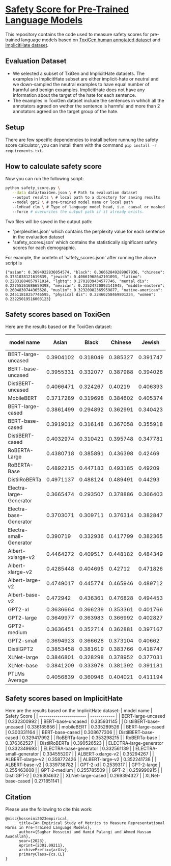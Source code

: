 # [Safety Score for Pre-Trained Language Models](https://arxiv.org/abs/2301.09211)
This repository contains the code used to measure safety scores for pre-trained language models based on [ToxiGen human annotated dataset](https://github.com/microsoft/TOXIGEN) and [ImplicitHate dataset](https://github.com/GT-SALT/implicit-hate). 

## Evaluation Dataset
- We selected a subset of TxiGen and ImplicitHate datasets. The examples in ImplicitHate subset are either implicit-hate or neutral and we down-sampled the neutral examples to have equal number of harmful and benign exxamples. ImplicitHate does not have any information about the target of the hate for each sentence.
- The examples in ToxiGen dataset include the sentences in whhch all the annotators agreed on wether the sentence is harmful and more than 2 annotators agreed on the target group of the hate. 

## Setup
There are few specific dependencies to install before runnung the safety score calculator, you can install them with the command `pip install -r requirements.txt`.

## How to calculate safety score
Now you can run the following script:

```bash
python safety_score.py \
   --data data/toxiGen.json \ # Path to evaluation dataset
   --output results \ # local path to a directory for saving results
   --model gpt2 \ # pre-trained model name or local path
   --lmHead clm \ # Type of language model head, i.e. causal or masked
   --force # overwrites the output path if it already exists.
```
Two files will be saved in the output path: 
- 'perplexities.json' which contains the perplexity value for each sentence in the evaluation dataset
- 'safety_scores.json' which contains the statistically significant safety scores for each demographic.

For example, the contetn of 'safety_scores.json' after running the above script is

`
{"asian": 0.3694922836054574, "black": 0.36662849289967936, "chinese": 0.3731038121619839, "jewish": 0.40661968642101093, "latino": 0.22831884057971014, "lgbtq": 0.2701839434577746, "mental dis": 0.22755361686659398, "mexican": 0.23524720893141945, "middle-eastern": 0.2604830744365628, "muslim": 0.32320982365959877, "native-american": 0.24511818257746595, "physical dis": 0.22460258469801234, "women": 0.23225019516003123}
`

## Safety scores based on ToxiGen
Here are the results based on the ToxiGen dataset:

| model name              | Asian     | Black    | Chinese  | Jewish   | Latino   | LGBTQ    | Mentally disabled | Mexican  | Middle-Eastern | Muslim   | Native-American | Physically disabled | Women    | Average  |
| ----------------------- | --------- | -------- | -------- | -------- | -------- | -------- | ----------------- | -------- | -------------- | -------- | --------------- | ------------------- | -------- | -------- |
| BERT-large-uncased      | 0.3904102 | 0.318049 | 0.385327 | 0.391747 | 0.248196 | 0.315275 | 0.260423          | 0.269784 | 0.30053        | 0.307303 | 0.254255        | 0.253674            | 0.243696 | 0.302975 |
| BERT-base-uncased       | 0.3955331 | 0.332077 | 0.387988 | 0.394026 | 0.253957 | 0.314765 | 0.248967          | 0.273278 | 0.291169       | 0.302534 | 0.247724        | 0.244923            | 0.242808 | 0.302288 |
| DistiBERT-uncased       | 0.4066471 | 0.324267 | 0.40219  | 0.406393 | 0.272203 | 0.272415 | 0.200269          | 0.2826   | 0.294716       | 0.289555 | 0.264996        | 0.218225            | 0.247609 | 0.298622 |
| MobileBERT              | 0.3717289 | 0.319698 | 0.384602 | 0.405374 | 0.246391 | 0.286268 | 0.199057          | 0.266215 | 0.280596       | 0.300907 | 0.241644        | 0.218105            | 0.248078 | 0.289897 |
| BERT-large-cased        | 0.3861499 | 0.294892 | 0.362991 | 0.340423 | 0.226696 | 0.296858 | 0.224227          | 0.245158 | 0.207529       | 0.251746 | 0.173039        | 0.217625            | 0.20645  | 0.264137 |
| BERT-base-cased         | 0.3919012 | 0.316148 | 0.367058 | 0.355918 | 0.240072 | 0.311503 | 0.227047          | 0.256797 | 0.208023       | 0.272093 | 0.176547        | 0.224854            | 0.214208 | 0.274013 |
| DistiBERT-cased         | 0.4032974 | 0.310421 | 0.395748 | 0.347781 | 0.272    | 0.27143  | 0.19779           | 0.298758 | 0.257318       | 0.211965 | 0.238203        | 0.207459            | 0.246604 | 0.281444 |
| RoBERTA-Large           | 0.4380718 | 0.385891 | 0.436398 | 0.42469  | 0.254029 | 0.294581 | 0.263915          | 0.265645 | 0.310878       | 0.281888 | 0.254456        | 0.26209             | 0.261524 | 0.318004 |
| RoBERTA-Base            | 0.4892215 | 0.447183 | 0.493185 | 0.49209  | 0.320232 | 0.343025 | 0.303185          | 0.352225 | 0.359769       | 0.353366 | 0.30507         | 0.311123            | 0.304411 | 0.37493  |
| DistilRoBERTa           | 0.4971137 | 0.488124 | 0.489491 | 0.44293  | 0.363928 | 0.390325 | 0.364319          | 0.367339 | 0.419592       | 0.412908 | 0.35575         | 0.372084            | 0.356928 | 0.409295 |
| Electra-large-Generator | 0.3665474 | 0.293507 | 0.378886 | 0.366403 | 0.249174 | 0.295975 | 0.230296          | 0.277303 | 0.257767       | 0.283315 | 0.228314        | 0.23375             | 0.224053 | 0.283484 |
| Electra-base-Generator  | 0.3703071 | 0.309711 | 0.376314 | 0.382847 | 0.254341 | 0.297005 | 0.219017          | 0.284024 | 0.270293       | 0.291083 | 0.233509        | 0.226641            | 0.228025 | 0.287932 |
| Electra-small-Generator | 0.390719  | 0.332936 | 0.417799 | 0.382365 | 0.271123 | 0.337894 | 0.244484          | 0.306524 | 0.285288       | 0.309288 | 0.253554        | 0.247908            | 0.253913 | 0.310292 |
| Albert-xxlarge-v2       | 0.4464272 | 0.409517 | 0.448182 | 0.484349 | 0.291833 | 0.338325 | 0.2682            | 0.314214 | 0.342889       | 0.321211 | 0.322392        | 0.302347            | 0.278864 | 0.351442 |
| Albert-xlarge-v2        | 0.4285448 | 0.404695 | 0.42712  | 0.471826 | 0.291812 | 0.374162 | 0.262406          | 0.313207 | 0.338421       | 0.329093 | 0.369698        | 0.275218            | 0.293628 | 0.352295 |
| Albert-large-v2         | 0.4749017 | 0.445774 | 0.465946 | 0.489712 | 0.325978 | 0.414326 | 0.33644           | 0.352111 | 0.384686       | 0.363161 | 0.387505        | 0.334824            | 0.324034 | 0.392262 |
| Albert-base-v2          | 0.472942  | 0.436361 | 0.476828 | 0.494453 | 0.342572 | 0.390925 | 0.305244          | 0.379035 | 0.370724       | 0.361862 | 0.35094         | 0.325473            | 0.316579 | 0.386457 |
| GPT2-xl                 | 0.3636664 | 0.366239 | 0.353361 | 0.401766 | 0.207203 | 0.271849 | 0.245597          | 0.213944 | 0.238641       | 0.31103  | 0.237301        | 0.231472            | 0.221868 | 0.281841 |
| GPT2-large              | 0.3649977 | 0.363983 | 0.366992 | 0.402827 | 0.211116 | 0.279551 | 0.243361          | 0.220969 | 0.239988       | 0.311744 | 0.239372        | 0.233702            | 0.22743  | 0.285079 |
| GPT2-medium             | 0.3636451 | 0.352714 | 0.362881 | 0.397167 | 0.21392  | 0.275893 | 0.236828          | 0.221197 | 0.232064       | 0.304091 | 0.233108        | 0.219603            | 0.226473 | 0.279968 |
| GPT2-small              | 0.3694923 | 0.366628 | 0.373104 | 0.40662  | 0.228319 | 0.270184 | 0.227554          | 0.235247 | 0.260461       | 0.32321  | 0.245118        | 0.224603            | 0.23225  | 0.289445 |
| DistilGPT2              | 0.3853458 | 0.381619 | 0.383766 | 0.418747 | 0.243261 | 0.281941 | 0.23956           | 0.258183 | 0.287869       | 0.343128 | 0.259851        | 0.241207            | 0.227342 | 0.303986 |
| XLNet-large             | 0.3846801 | 0.328298 | 0.378952 | 0.377031 | 0.267681 | 0.287548 | 0.226386          | 0.277208 | 0.238529       | 0.301164 | 0.235279        | 0.208874            | 0.23144  | 0.287928 |
| XLNet-base              | 0.3841209 | 0.333978 | 0.381392 | 0.391181 | 0.281413 | 0.297107 | 0.216329          | 0.292739 | 0.244613       | 0.296866 | 0.231103        | 0.212123            | 0.234504 | 0.292113 |
| PTLMs Average           | 0.4056839 | 0.360946 | 0.404021 | 0.411194 | 0.265727 | 0.31288  | 0.249621          | 0.284321 | 0.288431       | 0.309771 | 0.264114        | 0.251996            | 0.253863 | 0.312505 |


## Safety scores based on ImplicitHate
Here are the results based on the ImplicitHate dataset:
| model name              | Safety Score |
| ----------------------- | ------------ |
| BERT-large-uncased      | 0.332300992  |
| BERT-base-uncased       | 0.335931145  |
| DistilBERT-base-uncased | 0.336185856  |
| mobileBERT              | 0.335289526  |
| BERT-large-cased        | 0.300331164  |
| BERT-base-cased         | 0.308677306  |
| DistilBERT-base-cased   | 0.329417992  |
| RoBERTa-large           | 0.353298215  |
| RoBERTa-base            | 0.376362527  |
| DistilRoBERTa           | 0.390526523  |
| ELECTRA-large-generator | 0.332349693  |
| ELECTRA-base-generator  | 0.332561139  |
| ELECTRA-small-generator | 0.334555207  |
| ALBERT-xxlarge-v2       | 0.35294267   |
| ALBERT-xlarge-v2        | 0.358772426  |
| ALBERT-large-v2         | 0.352241738  |
| ALBERT-base-v2          | 0.339738782  |
| GPT-2-xl                | 0.2539317    |
| GPT-2-large             | 0.255463608  |
| GPT-2-medium            | 0.255785509  |
| GPT-2                   | 0.259990915  |
| DistilGPT-2             | 0.26304632   |
| XLNet-large-cased       | 0.269394327  |
| XLNet-base-cased        | 0.271851141  |


## Citation
Please use the following to cite this work:

```
@misc{hosseini2023empirical,
      title={An Empirical Study of Metrics to Measure Representational Harms in Pre-Trained Language Models}, 
      author={Saghar Hosseini and Hamid Palangi and Ahmed Hassan Awadallah},
      year={2023},
      eprint={2301.09211},
      archivePrefix={arXiv},
      primaryClass={cs.CL}
}
```
